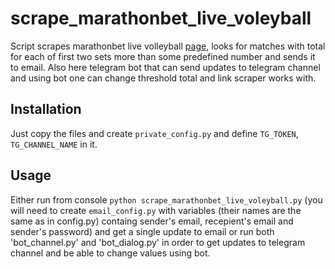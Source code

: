 # scrape_marathonbet_live_voleyball

Script scrapes marathonbet live volleyball [page](https://www.marathonbet.com/su/?sportLive=23690), looks for matches with total for each of first two sets more than some predefined number and sends it to email. Also here telegram bot that can send updates to telegram channel and  using bot one can change threshold total and link scraper works with.


## Installation

Just copy the files and create `private_config.py` and define `TG_TOKEN`, `TG_CHANNEL_NAME` in it.

## Usage

Either run from console `python scrape_marathonbet_live_voleyball.py` (you will need to create `email_config.py` with variables (their names are the same as in config.py) containg sender's email, recepient's email and sender's password) and get a single update to email or run both 'bot_channel.py' and 'bot_dialog.py' in order to get updates to telegram channel and be able to change values using bot.

